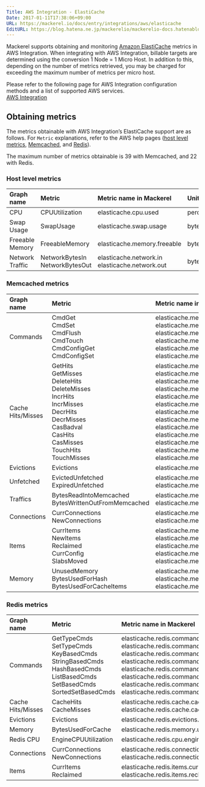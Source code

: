 ```yaml
---
Title: AWS Integration - ElastiCache
Date: 2017-01-11T17:38:06+09:00
URL: https://mackerel.io/docs/entry/integrations/aws/elasticache
EditURL: https://blog.hatena.ne.jp/mackerelio/mackerelio-docs.hatenablog.mackerel.io/atom/entry/10328749687205749311
---
```


Mackerel supports obtaining and monitoring <a href="https://aws.amazon.com/elasticache/" target="_blank">Amazon ElastiCache</a> metrics in AWS Integration. When integrating with AWS Integration, billable targets are determined using the conversion 1 Node = 1 Micro Host.
In addition to this, depending on the number of metrics retrieved, you may be charged for exceeding the maximum number of metrics per micro host.

Please refer to the following page for AWS Integration configuration methods and a list of supported AWS services.  <br>
<a href="https://mackerel.io/docs/entry/integrations/aws">AWS Integration</a>

## Obtaining metrics

The metrics obtainable with AWS Integration’s ElastiCache support are as follows. For `Metric` explanations, refer to the AWS help pages (<a href="https://docs.aws.amazon.com/AmazonElastiCache/latest/red-ug/CacheMetrics.HostLevel.html" target="_blank">host level metrics</a>, <a href="https://docs.aws.amazon.com/AmazonElastiCache/latest/mem-ug/CacheMetrics.Memcached.html" target="_blank">Memcached</a>, and <a href="https://docs.aws.amazon.com/AmazonElastiCache/latest/red-ug/CacheMetrics.Redis.html" target="_blank">Redis</a>).

The maximum number of metrics obtainable is 39 with Memcached, and 22 with Redis.

### Host level metrics
|Graph name|Metric|Metric name in Mackerel|Unit|Statistics|
|:---|:---|:---|:---|:---|
|CPU|CPUUtilization|elasticache.cpu.used|percentage|Average|
|Swap Usage|SwapUsage|elasticache.swap.usage|bytes|Average|
|Freeable Memory|FreeableMemory|elasticache.memory.freeable|bytes|Average|
|Network Traffic|NetworkBytesIn<br>NetworkBytesOut|elasticache.network.in<br>elasticache.network.out|bytes|Average|

### Memcached metrics
|Graph name|Metric|Metric name in Mackerel|Unit|Statistics|
|:---|:---|:---|:---|:---|
|Commands|CmdGet<br>CmdSet<br>CmdFlush<br>CmdTouch<br>CmdConfigGet<br>CmdConfigSet|elasticache.memcached.commands.get<br>elasticache.memcached.commands.set<br>elasticache.memcached.commands.flush<br>elasticache.memcached.commands.touch<br>elasticache.memcached.commands.config_get<br>elasticache.memcached.commands.config_set|integer|Average|
|Cache Hits/Misses|GetHits<br>GetMisses<br>DeleteHits<br>DeleteMisses<br>IncrHits<br>IncrMisses<br>DecrHits<br>DecrMisses<br>CasBadval<br>CasHits<br>CasMisses<br>TouchHits<br>TouchMisses|elasticache.memcached.cache.get_hits<br>elasticache.memcached.cache.get_misses<br>elasticache.memcached.cache.delete_hits<br>elasticache.memcached.cache.delete_misses<br>elasticache.memcached.cache.incr_hits<br>elasticache.memcached.cache.incr_misses<br>elasticache.memcached.cache.decr_hits<br>elasticache.memcached.cache.decr_misses<br>elasticache.memcached.cache.cas_badval<br>elasticache.memcached.cache.cas_hits<br>elasticache.memcached.cache.cas_misses<br>elasticache.memcached.cache.touch_hits<br>elasticache.memcached.cache.touch_misses|integer|Average|
|Evictions|Evictions|elasticache.memcached.evictions.evictions|integer|Average|
|Unfetched|EvictedUnfetched<br>ExpiredUnfetched|elasticache.memcached.unfetched.evicted<br>elasticache.memcached.unfetched.expired|integer|Average|
|Traffics|BytesReadIntoMemcached<br>BytesWrittenOutFromMemcached|elasticache.memcached.traffics.bytes_read_into_memcached<br>elasticache.memcached.traffics.bytes_written_out_from_memcached|bytes|Average|
|Connections|CurrConnections<br>NewConnections|elasticache.memcached.connections.current<br>elasticache.memcached.connections.new|integer|Average|
|Items|CurrItems<br>NewItems<br>Reclaimed<br>CurrConfig<br>SlabsMoved|elasticache.memcached.items.current<br>elasticache.memcached.items.new<br>elasticache.memcached.items.reclaimed<br>elasticache.memcached.items.current_config<br>elasticache.memcached.items.slabs_moved|integer|Average|
|Memory|UnusedMemory<br>BytesUsedForHash<br>BytesUsedForCacheItems|elasticache.memcached.memory.unused<br>elasticache.memcached.memory.used_for_hash<br>elasticache.memcached.memory.used_for_cache_items|bytes|Average|

### Redis metrics
|Graph name|Metric|Metric name in Mackerel|Unit|Statistics|
|:---|:---|:---|:---|:---|
|Commands|GetTypeCmds<br>SetTypeCmds<br>KeyBasedCmds<br>StringBasedCmds<br>HashBasedCmds<br>ListBasedCmds<br>SetBasedCmds<br>SortedSetBasedCmds|elasticache.redis.commands.get_type<br>elasticache.redis.commands.set_type<br>elasticache.redis.commands.key_based<br>elasticache.redis.commands.string_based<br>elasticache.redis.commands.hash_based<br>elasticache.redis.commands.list_based<br>elasticache.redis.commands.set_based<br>elasticache.redis.commands.sorted_set_based|integer|Average|
|Cache Hits/Misses|CacheHits<br>CacheMisses|elasticache.redis.cache.cache_hits<br>elasticache.redis.cache.cache_misses|float|Average|
|Evictions|Evictions|elasticache.redis.evictions.evictions|integer|Average|
|Memory|BytesUsedForCache|elasticache.redis.memory.used_for_cache|bytes|Average|
|Redis CPU|EngineCPUUtilization|elasticache.redis.cpu.engine|percentage|Average|
|Connections|CurrConnections<br>NewConnections|elasticache.redis.connections.current<br>elasticache.redis.connections.new|integer|Average|
|Items|CurrItems<br>Reclaimed|elasticache.redis.items.current<br>elasticache.redis.items.reclaimed|integer|Average|
